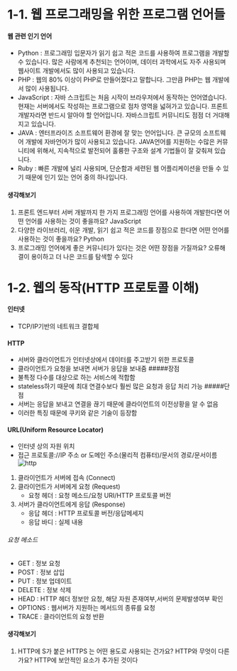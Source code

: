 # 1-1. 웹 프로그래밍을 위한 프로그램 언어들

#### 웹 관련 인기 언어

- Python : 프로그래밍 입문자가 읽기 쉽고 적은 코드를 사용하여 프로그램을 개발할 수 있습니다. 많은 사람에게 추천되는 언어이며, 
            데이터 과학에서도 자주 사용되며 웹사이트 개발에서도 많이 사용되고 있습니다.
- PHP : 웹의 80% 이상이 PHP로 만들어졌다고 말합니다. 그만큼 PHP는 웹 개발에서 많이 사용됩니다. 
- JavaScript : 자바 스크립트는 처음 시작이 브라우저에서 동작하는 언어였습니다. 현재는 서버에서도 작성하는 프로그램으로 점차 영역을 넓혀가고 있습니다.                프론트 개발자라면 반드시 알아야 할 언어입니다. 자바스크립트 커뮤니티도 점점 더 거대해지고 있습니다.
- JAVA : 엔터프라이즈 소프트웨어 환경에 잘 맞는 언어입니다. 큰 규모의 소프트웨어 개발에 자바언어가 많이 사용되고 있습니다. 
         JAVA언어를 지원하는 수많은 커뮤니티에 위해서, 지속적으로 발전되어 훌륭한 구조와 설계 기법들이 잘 갖춰져 있습니다.
- Ruby : 빠른 개발에 널리 사용되며, 단순함과 세련된 웹 어플리케이션을 만들 수 있기 때문에 인기 있는 언어 중의 하나입니다.

#### 생각해보기

1. 프론트 엔드부터 서버 개발까지 한 가지 프로그래밍 언어를 사용하여 개발한다면 어떤 언어를 사용하는 것이 좋을까요?
   JavaScript
2. 다양한 라이브러리, 쉬운 개발, 읽기 쉽고 적은 코드를 장점으로 한다면 어떤 언어를 사용하는 것이 좋을까요?
   Python
3. 프로그래밍 언어에게 좋은 커뮤니티가 있다는 것은 어떤 장점을 가질까요?
    오류해결이 용이하고 더 나은 코드를 탐색할 수 있다

# 1-2. 웹의 동작(HTTP 프로토콜 이해)
#### 인터넷 
- TCP/IP기반의 네트워크 결합체
#### HTTP 
- 서버와 클라이언트가 인터넷상에서 데이터를 주고받기 위한 프로토콜
- 클라이언트가 요청을 보내면 서버가 응답을 보내줌
#####장점
 - 불특정 다수를 대상으로 하는 서비스에 적합함
 - stateless하기 때문에 최대 연결수보다 훨씬 많은 요청과 응답 처리 가능
#####단점
 - 서버는 응답을 보내고 연결을 끊기 때문에 클라이언트의 이전상황을 알 수 없음
 - 이러한 특징 때문에 쿠키와 같은 기술이 등장함
#### URL(Uniform Resource Locator)
- 인터넷 상의 자원 위치
- 접근 프로토콜://IP 주소 or 도메인 주소(물리적 컴퓨터)/문서의 경로/문서이름
![http](https://user-images.githubusercontent.com/48993188/71652705-acf8ef00-2d6a-11ea-8688-2b017c89a594.png)
1. 클라이언트가 서버에 접속 (Connect)
2. 클라이언트가 서버에게 요청 (Request)
    - 요청 헤더 : 요청 메소드/요청 URI/HTTP 프로토콜 버전
3. 서버가 클라이언트에게 응답 (Response)
    - 응답 헤더 : HTTP 프로토콜 버전/응답메세지
    - 응답 바디 : 실제 내용

###### 요청 메소드
- GET : 정보 요청
- POST : 정보 삽입
- PUT : 정보 업데이트
- DELETE : 정보 삭제
- HEAD : HTTP 헤더 정보만 요청, 해당 자원 존재여부,서버의 문제발생여부 확인
- OPTIONS : 웹서버가 지원하는 메서드의 종류를 요청
- TRACE : 클라이언트의 요청 반환

#### 생각해보기
1. HTTP에 S가 붙은 HTTPS 는 어떤 용도로 사용되는 건가요? HTTP와 무엇이 다른가요?
 HTTP에 보안적인 요소가 추가된 것이다
